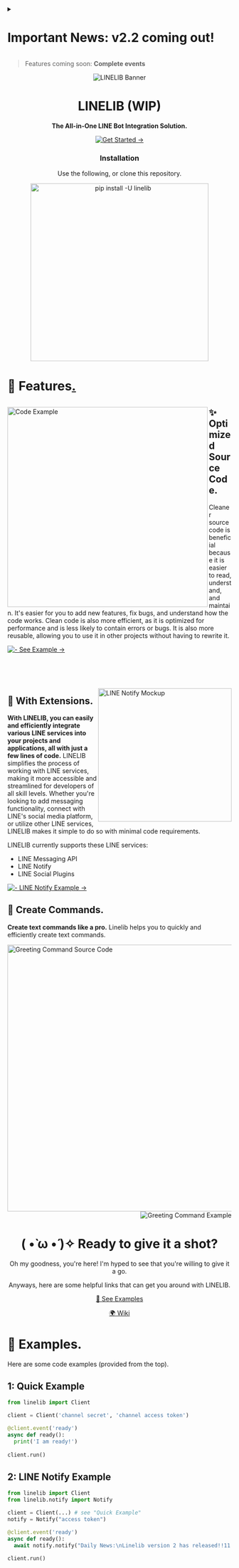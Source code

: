 <details>
  <summary><h1>Important News: v2.2 coming out!</h1></summary>
  <p>

Soon, we'll roll out the latest linelib update (`v2.2`) with bug fixes, and make your bots work more efficient. In addition, we're also putting back your favorite (probably) command cogs, but with better updates and features! Let's take a peek!

# 📢 New: Command Cogs!
With the latest update, commands and cogs will soon replace literally every single text handler! 

Let's see what we can do with them! 😈

## ⚙️ Simple Cog
The program below is a simple cog that greets you whenever you say `hello`:
```py
# version 2.2 (PREVIEW)
from linelib.ext import commands

class MyCog(commands.Cog):
  # cog_command MUST be in a cog:
  @commands.cog_command(name="hello")
  async def say_hello(self, ctx):
    await ctx.send("Hello, World!")
```

## 📦 ...with arguments & error handlers!
```py
# version 2.2 (PREVIEW)
from linelib import MissingArgument

# (inside a cog)
@commands.cog_command(name="drink")
async def drink(self, ctx, bottles: int):
  await ctx.send(f'You drank {bottles} of water!')

@drink.on_error
async def error_handler(self, ctx, error):
  if isinstance(error, MissingArgument): # missing a parameter ('bottles')
    await ctx.send('You missed some parameters!')
  else:
    raise error # if this error is something else...
```

## 🔑 Command not found? I got you covered!
```py
# version 2.2 (PREVIEW)

class MyCog(commands.Cog):
  ...
  
  async def not_found(self, ctx, command):
    print(f"Command {command} not found!")
```

# 📖 New: Command Rules!
Command rules help you to add rules to your commands which help you easily to detect if the users have the permission to use this command or not.

Even further, it is possible to modify it with ✨ command cooldowns! ✨

```py
# DECLARATION, DO NOT COPY
def __init__(self, *, rule: Literal["cooldown", "except", "for", "based.custom", "usage_limit"], **variations) -> None
```

## 🥶 Command Cooldowns & Rejects
```py
# version 2.2 (PREVIEW)
from linelib.ext import commands, rule

# (inside a cog)
@commands.cog_command(
  name="command",
  rule=rule.CommandRule(
    rule="cooldown",
    seconds=10
  )
)
async def my_command(self, ctx):
  await ctx.send('Hello!')
  
@my_command.rule_reject
async def rule_rejected(self, ctx):
  await ctx.send('You just greeted me!\nThe cooldown is 10 seconds long.')
```

# 😎 Load the Cog like a Pro
```py
client.load_cog(MyCog())
```

That's it! We also added some other features that are pretty stunning besides these! :)

[✨ Stay Tuned!](https://www.youtube.com/watch?v=h64PVy2h3qg)

***

  </p>
</details>

> Features coming soon: **Complete events**

<div align="center">
  <img src="https://user-images.githubusercontent.com/90096971/213644783-f525dd20-af78-4181-b665-fd6506410bde.png" alt="LINELIB Banner" />

# LINELIB (WIP)
**The All-in-One LINE Bot Integration Solution.**

[![Get Started →](https://img.shields.io/badge/Get_Started_→-2ea44f?style=for-the-badge&logo=line&logoColor=ffffff)](https://github.com/AWeirdScratcher/linelib)
  
### Installation
Use the following, or clone this repository.
  
<img alt="pip install -U linelib" src="https://user-images.githubusercontent.com/90096971/213696060-a9ef7a7e-217c-4863-9b4a-5b6acaad0c69.png" width="400" />

</div>

# 🔑 Features[.](https://google.com/search?q=dont+click+bro)

<div>
  <img src="https://user-images.githubusercontent.com/90096971/213690282-662ec477-b826-4fa4-9184-abcd8f0230d8.png" alt="Code Example" align="left" width="450" />
  <div>
    
  ## ✨ Optimized Source Code.
  Cleaner source code is beneficial because it is easier to read, understand, and maintain. It's easier for you to add new features, fix bugs, and understand how the code works. Clean code is also more efficient, as it is optimized for performance and is less likely to contain errors or bugs. It is also more reusable, allowing you to use it in other projects without having to rewrite it.
    
  [![  - See Example →](https://img.shields.io/badge/_-See_Example_→-06c755?style=for-the-badge&logo=python&logoColor=ffffff)](#1-quick-example)
    
  </div>

</div>

<br /><br /><br />

<img src="https://user-images.githubusercontent.com/90096971/213693396-83c0c20a-a30a-4648-b546-05c7019f10a0.png" width="300" alt="LINE Notify Mockup" align="right" />

## 🧩 With Extensions.
**With LINELIB, you can easily and efficiently integrate various LINE services into your projects and applications, all with just a few lines of code.** LINELIB simplifies the process of working with LINE services, making it more accessible and streamlined for developers of all skill levels. Whether you're looking to add messaging functionality, connect with LINE's social media platform, or utilize other LINE services, LINELIB makes it simple to do so with minimal code requirements.

LINELIB currently supports these LINE services:
- LINE Messaging API
- LINE Notify
- LINE Social Plugins

[![  - LINE Notify Example →](https://img.shields.io/badge/_-LINE_Notify_Example→-06c755?style=for-the-badge&logo=python&logoColor=ffffff)](#2-line-notify-example)

## 💪 Create Commands.
**Create text commands like a pro.** Linelib helps you to quickly and efficiently create text commands.

<div>
  <div align="left">

<img alt="Greeting Command Source Code" src="https://user-images.githubusercontent.com/90096971/213700257-0a2ef23c-1920-49df-9988-9e61a2491f71.png" width="600" />

</div>
  
<div align="right">


<img alt="Greeting Command Example" src="https://user-images.githubusercontent.com/90096971/213698679-4fd102db-dc4f-46f0-9059-b4e6f6da533c.png" />

</div>
</div>

<div align="center">
  
  # ( •̀ ω •́ )✧ Ready to give it a shot?
  Oh my goodness, you're here! I'm hyped to see that you're willing to give it a go.
  
  Anyways, here are some helpful links that can get you around with LINELIB.
  
   [🚀 See Examples](https://github.com/AWeirdScratcher/linelib)

   [🌍 Wiki](https://github.com/AWeirdScratcher/linelib/wiki)
  
</div>


# 🎉 Examples.
Here are some code examples (provided from the top).

## 1: Quick Example
```py
from linelib import Client

client = Client('channel secret', 'channel access token')

@client.event('ready')
async def ready():
  print('I am ready!')
  
client.run()
```

## 2: LINE Notify Example
```py
from linelib import Client
from linelib.notify import Notify

client = Client(...) # see "Quick Example"
notify = Notify("access token")

@client.event('ready')
async def ready():
  await notify.notify("Daily News:\nLinelib version 2 has released!!11!")
  
client.run()
```
